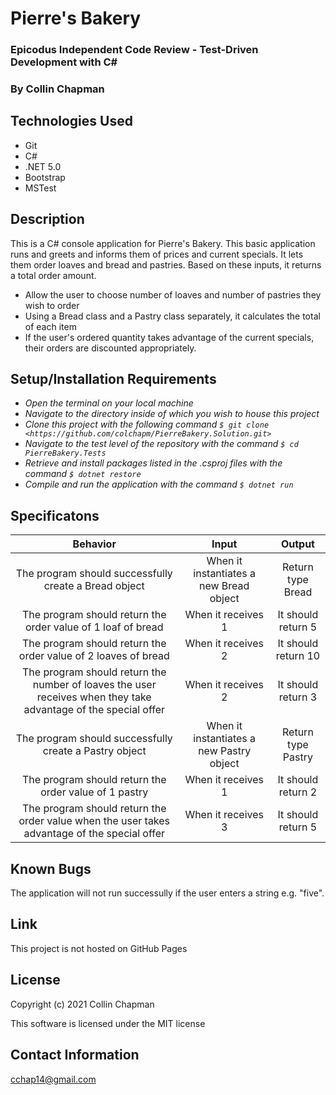 # Pierre's Bakery

### Epicodus Independent Code Review - Test-Driven Development with C#

### By Collin Chapman

## Technologies Used

* Git
* C#
* .NET 5.0
* Bootstrap
* MSTest

## Description

This is a C# console application for Pierre's Bakery. This basic application runs and greets and informs them of prices and current specials. It lets them order loaves and bread and pastries. Based on these inputs, it returns a total order amount.

* Allow the user to choose number of loaves and number of pastries they wish to order
* Using a Bread class and a Pastry class separately, it calculates the total of each item
* If the user's ordered quantity takes advantage of the current specials, their orders are discounted appropriately. 

## Setup/Installation Requirements

* _Open the terminal on your local machine_
* _Navigate to the directory inside of which you wish to house this project_
* _Clone this project with the following command  `$ git clone <https://github.com/colchapm/PierreBakery.Solution.git>`_
* _Navigate to the test level of the repository with the command `$ cd PierreBakery.Tests`_
* _Retrieve and install packages listed in the .csproj files with the command `$ dotnet restore`_
* _Compile and run the application with the command `$ dotnet run`_

## Specificatons

| Behavior | Input | Output |
|:---: |:---:|:---:|
| The program should successfully create a Bread object | When it instantiates a new Bread object| Return type Bread|
| The program should return the order value of 1 loaf of bread | When it receives 1 | It should return 5|
| The program should return the order value of 2 loaves of bread | When it receives 2 | It should return 10|
| The program should return the number of loaves the user receives when they take advantage of the special offer | When it receives 2 | It should return 3|
| The program should successfully create a Pastry object | When it instantiates a new Pastry object | Return type Pastry|
| The program should return the order value of 1 pastry| When it receives 1 | It should return 2|
| The program should return the order value when the user takes advantage of the special offer | When it receives 3 | It should return 5|


## Known Bugs

The application will not run successully if the user enters a string e.g. "five".

## Link

This project is not hosted on GitHub Pages

## License

Copyright (c) 2021 Collin Chapman

This software is licensed under the MIT license

## Contact Information

cchap14@gmail.com